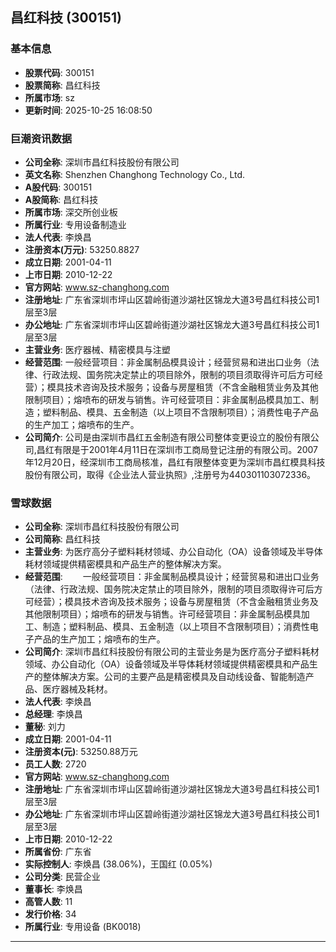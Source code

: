 ## 昌红科技 (300151)

### 基本信息

- **股票代码**: 300151
- **股票简称**: 昌红科技
- **所属市场**: sz
- **更新时间**: 2025-10-25 16:08:50

### 巨潮资讯数据

- **公司全称**: 深圳市昌红科技股份有限公司
- **英文名称**: Shenzhen Changhong Technology Co., Ltd.
- **A股代码**: 300151
- **A股简称**: 昌红科技
- **所属市场**: 深交所创业板
- **所属行业**: 专用设备制造业
- **法人代表**: 李焕昌
- **注册资本(万元)**: 53250.8827
- **成立日期**: 2001-04-11
- **上市日期**: 2010-12-22
- **官方网站**: www.sz-changhong.com
- **注册地址**: 广东省深圳市坪山区碧岭街道沙湖社区锦龙大道3号昌红科技公司1层至3层
- **办公地址**: 广东省深圳市坪山区碧岭街道沙湖社区锦龙大道3号昌红科技公司1层至3层
- **主营业务**: 医疗器械、精密模具与注塑
- **经营范围**: 一般经营项目：非金属制品模具设计；经营贸易和进出口业务（法律、行政法规、国务院决定禁止的项目除外，限制的项目须取得许可后方可经营）；模具技术咨询及技术服务；设备与房屋租赁（不含金融租赁业务及其他限制项目）；熔喷布的研发与销售。许可经营项目：非金属制品模具加工、制造；塑料制品、模具、五金制造（以上项目不含限制项目）；消费性电子产品的生产加工；熔喷布的生产。
- **公司简介**: 公司是由深圳市昌红五金制造有限公司整体变更设立的股份有限公司,昌红有限是于2001年4月11日在深圳市工商局登记注册的有限公司。2007年12月20日，经深圳市工商局核准，昌红有限整体变更为深圳市昌红模具科技股份有限公司，取得《企业法人营业执照》,注册号为440301103072336。

### 雪球数据

- **公司全称**: 深圳市昌红科技股份有限公司
- **公司简称**: 昌红科技
- **主营业务**: 为医疗高分子塑料耗材领域、办公自动化（OA）设备领域及半导体耗材领域提供精密模具和产品生产的整体解决方案。
- **经营范围**: 　　一般经营项目：非金属制品模具设计；经营贸易和进出口业务（法律、行政法规、国务院决定禁止的项目除外，限制的项目须取得许可后方可经营）；模具技术咨询及技术服务；设备与房屋租赁（不含金融租赁业务及其他限制项目）；熔喷布的研发与销售。许可经营项目：非金属制品模具加工、制造；塑料制品、模具、五金制造（以上项目不含限制项目）；消费性电子产品的生产加工；熔喷布的生产。
- **公司简介**: 深圳市昌红科技股份有限公司的主营业务是为医疗高分子塑料耗材领域、办公自动化（OA）设备领域及半导体耗材领域提供精密模具和产品生产的整体解决方案。公司的主要产品是精密模具及自动线设备、智能制造产品、医疗器械及耗材。
- **法人代表**: 李焕昌
- **总经理**: 李焕昌
- **董秘**: 刘力
- **成立日期**: 2001-04-11
- **注册资本(元)**: 53250.88万元
- **员工人数**: 2720
- **官方网站**: www.sz-changhong.com
- **注册地址**: 广东省深圳市坪山区碧岭街道沙湖社区锦龙大道3号昌红科技公司1层至3层
- **办公地址**: 广东省深圳市坪山区碧岭街道沙湖社区锦龙大道3号昌红科技公司1层至3层
- **上市日期**: 2010-12-22
- **所属省份**: 广东省
- **实际控制人**: 李焕昌 (38.06%)，王国红 (0.05%)
- **公司分类**: 民营企业
- **董事长**: 李焕昌
- **高管人数**: 11
- **发行价格**: 34
- **所属行业**: 专用设备 (BK0018)

---